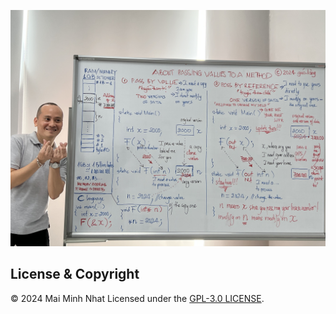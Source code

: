 

![Giao.Langg](https://github.com/minatisleeping/PRN211-Giao.lang/blob/main/Note/Slot6-imgNote/3.jpeg)


## License & Copyright
 &copy; 2024 Mai Minh Nhat Licensed under the [GPL-3.0 LICENSE](https://github.com/minatisleeping/PRN211-Giao.lang/blob/main/LICENSE). 
